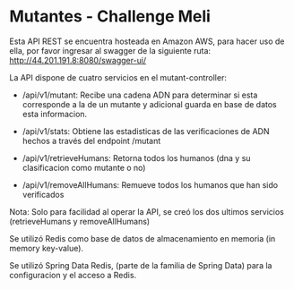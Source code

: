 # Mutantes - Challenge Meli


Esta API REST se encuentra hosteada en Amazon AWS, para hacer uso de ella, por favor ingresar al swagger de la siguiente ruta:
http://44.201.191.8:8080/swagger-ui/

La API dispone de cuatro servicios en el mutant-controller:

* /api/v1/mutant: Recibe una cadena ADN para determinar si esta corresponde a la de un mutante y adicional guarda en base de datos esta informacion.

* /api/v1/stats: Obtiene las estadisticas de las verificaciones de ADN hechos a través del endpoint /mutant

* /api/v1/retrieveHumans: Retorna todos los humanos (dna y su clasificacion como mutante o no)

* /api/v1/removeAllHumans: Remueve todos los humanos que han sido verificados

Nota: Solo para facilidad al operar la API, se creó los dos ultimos servicios (retrieveHumans y removeAllHumans)

Se utilizó Redis como base de datos de almacenamiento en memoria (in memory key-value).
 
Se utilizó Spring Data Redis, (parte de la familia de Spring Data) para la configuracion y el acceso a Redis.